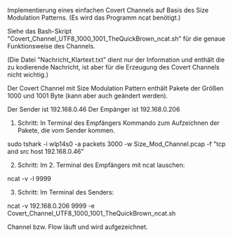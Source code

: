 Implementierung eines einfachen Covert Channels auf Basis des Size Modulation Patterns. (Es wird das Programm ncat benötigt.)

Siehe das Bash-Skript "Covert_Channel_UTF8_1000_1001_TheQuickBrown_ncat.sh" für die genaue Funktionsweise des Channels.

(Die Datei "Nachricht_Klartext.txt" dient nur der Information und enthält die zu kodierende Nachricht, ist aber für die Erzeugung des Covert Channels nicht wichtig.)

Der Covert Channel mit Size Modulation Pattern enthält Pakete der Größen 1000 und 1001 Byte (kann aber auch geändert werden).

Der Sender ist 192.168.0.46
Der Empänger ist 192.168.0.206

1. Schritt: In Terminal des Empfängers Kommando zum Aufzeichnen der Pakete, die vom Sender kommen.

sudo tshark -i wlp14s0 -a packets 3000 -w Size_Mod_Channel.pcap -f "tcp and src host 192.168.0.46"

2. Schritt: Im 2. Terminal des Empfängers mit ncat lauschen:

ncat -v -l 9999

3. Schritt: Im Terminal des Senders:

ncat -v 192.168.0.206 9999 -e Covert_Channel_UTF8_1000_1001_TheQuickBrown_ncat.sh


Channel bzw. Flow läuft und wird aufgezeichnet.

